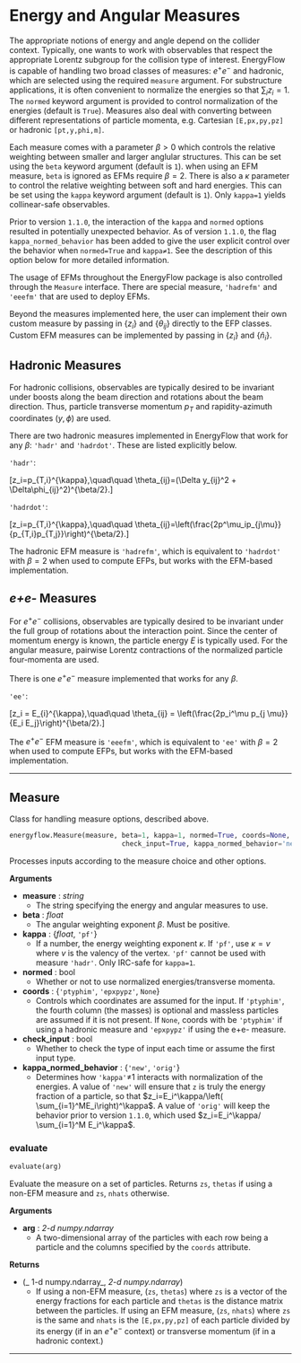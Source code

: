 # Energy and Angular Measures

The appropriate notions of energy and angle depend on the collider context.
Typically, one wants to work with observables that respect the appropriate
Lorentz subgroup for the collision type of interest. EnergyFlow is capable of
handling two broad classes of measures: $e^+e^-$ and hadronic, which are
selected using the required `measure` argument. For substructure applications,
it is often convenient to normalize the energies so that $\sum_iz_i=1$. The
`normed` keyword argument is provided to control normalization of the energies
(default is `True`). Measures also deal with converting between different
representations of particle momenta, e.g. Cartesian `[E,px,py,pz]` or hadronic
`[pt,y,phi,m]`.

Each measure comes with a parameter $\beta>0$ which controls the relative
weighting between smaller and larger anglular structures. This can be set using
the `beta` keyword argument (default is `1`). when using an EFM measure, `beta`
is ignored as EFMs require $\beta=2$. There is also a $\kappa$ parameter to
control the relative weighting between soft and hard energies. This can be set
using the `kappa` keyword argument (default is `1`). Only `kappa=1` yields
collinear-safe observables.

Prior to version `1.1.0`, the interaction of the `kappa` and `normed` options
resulted in potentially unexpected behavior. As of version `1.1.0`, the flag
`kappa_normed_behavior` has been added to give the user explicit control over
the behavior when `normed=True` and `kappa≠1`. See the description of this
option below for more detailed information.

The usage of EFMs throughout the EnergyFlow package is also controlled through
the `Measure` interface. There are special measure, `'hadrefm'` and `'eeefm'`
that are used to deploy EFMs.

Beyond the measures implemented here, the user can implement their own custom
measure by passing in $\{z_i\}$ and $\{\theta_{ij}\}$ directly to the EFP
classes. Custom EFM measures can be implemented by passing in $\{z_i\}$ and
$\{\hat n_i\}$.

## Hadronic Measures

For hadronic collisions, observables are typically desired to be invariant
under boosts along the beam direction and rotations about the beam direction.
Thus, particle transverse momentum $p_T$ and rapidity-azimuth coordinates
$(y,\phi)$ are used.

There are two hadronic measures implemented in EnergyFlow that work for any
$\beta$: `'hadr'` and `'hadrdot'`. These are listed explicitly below.

`'hadr'`:

\[z_i=p_{T,i}^{\kappa},\quad\quad \theta_{ij}=(\Delta y_{ij}^2 + 
\Delta\phi_{ij}^2)^{\beta/2}.\]

`'hadrdot'`:

\[z_i=p_{T,i}^{\kappa},\quad\quad \theta_{ij}=\left(\frac{2p^\mu_ip_{j\mu}}
{p_{T,i}p_{T,j}}\right)^{\beta/2}.\]

The hadronic EFM measure is `'hadrefm'`, which is equivalent to `'hadrdot'`
with $\beta=2$ when used to compute EFPs, but works with the EFM-based
implementation.

## *e+e-* Measures

For $e^+e^-$ collisions, observables are typically desired to be invariant
under the full group of rotations about the interaction point. Since the center
of momentum energy is known, the particle energy $E$ is typically used. For the
angular measure, pairwise Lorentz contractions of the normalized particle
four-momenta are used.

There is one $e^+e^-$ measure implemented that works for any $\beta$.

`'ee'`:

\[z_i = E_{i}^{\kappa},\quad\quad \theta_{ij} = \left(\frac{2p_i^\mu p_{j \mu}}
{E_i E_j}\right)^{\beta/2}.\]

The $e^+e^-$ EFM measure is `'eeefm'`, which is equivalent to `'ee'` with
$\beta=2$ when used to compute EFPs, but works with the EFM-based
implementation.

----

## Measure

Class for handling measure options, described above.

```python
energyflow.Measure(measure, beta=1, kappa=1, normed=True, coords=None,
                            check_input=True, kappa_normed_behavior='new')
```

Processes inputs according to the measure choice and other options.

**Arguments**

- **measure** : _string_
    - The string specifying the energy and angular measures to use.
- **beta** : _float_
    - The angular weighting exponent $\beta$. Must be positive.
- **kappa** : {_float_, `'pf'`}
    - If a number, the energy weighting exponent $\kappa$. If `'pf'`,
    use $\kappa=v$ where $v$ is the valency of the vertex. `'pf'`
    cannot be used with measure `'hadr'`. Only IRC-safe for `kappa=1`.
- **normed** : bool
    - Whether or not to use normalized energies/transverse momenta.
- **coords** : {`'ptyphim'`, `'epxpypz'`, `None`}
    - Controls which coordinates are assumed for the input. If
    `'ptyphim'`, the fourth column (the masses) is optional and
    massless particles are assumed if it is not present. If `None`,
    coords with be `'ptyphim'` if using a hadronic measure and
    `'epxpypz'` if using the e+e- measure.
- **check_input** : bool
    - Whether to check the type of input each time or assume the first
    input type.
- **kappa_normed_behavior** : {`'new'`, `'orig'`}
    - Determines how `'kappa'`≠1 interacts with normalization of the
    energies. A value of `'new'` will ensure that `z` is truly the
    energy fraction of a particle, so that $z_i=E_i^\kappa/\left(
    \sum_{i=1}^ME_i\right)^\kappa$. A value of `'orig'` will keep the
    behavior prior to version `1.1.0`, which used $z_i=E_i^\kappa/
    \sum_{i=1}^M E_i^\kappa$.

### evaluate

```python
evaluate(arg)
```

Evaluate the measure on a set of particles. Returns `zs`, `thetas`
if using a non-EFM measure and `zs`, `nhats` otherwise.

**Arguments**

- **arg** : _2-d numpy.ndarray_
    - A two-dimensional array of the particles with each row being a 
    particle and the columns specified by the `coords` attribute.

**Returns**

- (_ 1-d numpy.ndarray_, _2-d numpy.ndarray_)
    - If using a non-EFM measure, (`zs`, `thetas`) where `zs` is a
    vector of the energy fractions for each particle and `thetas`
    is the distance matrix between the particles. If using an EFM
    measure, (`zs`, `nhats`) where `zs` is the same and `nhats` is
    the `[E,px,py,pz]` of each particle divided by its energy (if
    in an $e^+e^-$ context) or transverse momentum (if in a hadronic
    context.)


----

